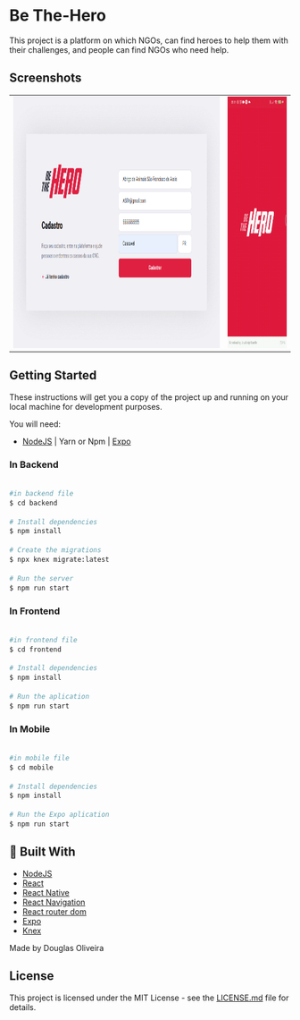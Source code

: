 <h1> Be The-Hero </h1>

This project is a platform on which NGOs, can find heroes to help them with their challenges, and people can find NGOs who need help.

## Screenshots
<table>
  <tr>
    <td>
      <img height="450" src="/screenshot/frontend.gif">
    </td>
    <td>
      <img height="450" src="/screenshot/mobile.gif">
    </td>
  </tr>
</table>

## Getting Started

These instructions will get you a copy of the project up and running on your local machine for development purposes.

You will need:

- [NodeJS](https://nodejs.org/en/) | Yarn or Npm | [Expo](https://expo.io/learn) 

### In Backend
```bash

#in backend file
$ cd backend

# Install dependencies
$ npm install

# Create the migrations
$ npx knex migrate:latest

# Run the server
$ npm run start

```
### In Frontend
```bash

#in frontend file 
$ cd frontend

# Install dependencies
$ npm install

# Run the aplication
$ npm run start

```
### In Mobile
```bash

#in mobile file 
$ cd mobile

# Install dependencies
$ npm install

# Run the Expo aplication
$ npm run start

```

## :rocket: Built With
- [NodeJS](https://nodejs.org/en/)
- [React](https://en.reactjs.org/)
- [React Native](https://facebook.github.io/react-native/)
- [React Navigation](https://reactnavigation.org/)
- [React router dom](https://github.com/ReactTraining/react-router/tree/master/packages/react-router-dom)
- [Expo](https://expo.io/learn)
- [Knex](http://knexjs.org/)

Made by Douglas Oliveira

## License

This project is licensed under the MIT License - see the <a href="LICENSE" target="_blank">LICENSE.md</a> file for details.
